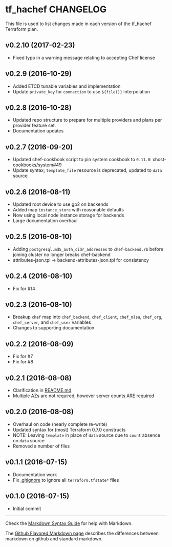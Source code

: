 tf_hachef CHANGELOG
===================

This file is used to list changes made in each version of the tf_hachef Terraform plan.

v0.2.10 (2017-02-23)
--------------------
- Fixed typo in a warning message relating to accepting Chef license

v0.2.9 (2016-10-29)
-------------------
- Added ETCD tunable variables and implementation
- Update `private_key` for `connection` to use `${file()}` interpolation

v0.2.8 (2016-10-28)
-------------------
- Updated repo structure to prepare for multiple providers and plans per provider feature set.
- Documentation updates

v0.2.7 (2016-09-20)
-------------------
- Updated chef-cookbook script to pin system cookbook to `0.11.0`: xhost-cookbooks/system#49
- Update syntax; `template_file` resource is deprecated, updated to `data` source

v0.2.6 (2016-08-11)
-------------------
- Updated root device to use gp2 on backends
- Added map `instance_store` with reasonable defaults
- Now using local node instance storage for backends
- Large documentation overhaul

v0.2.5 (2016-08-10)
-------------------
- Adding `postgresql.md5_auth_cidr_addresses` to `chef-backend.rb` before
joining cluster no longer breaks chef-backend
- attributes-json.tpl -> backend-attributes-json.tpl for consistency

v0.2.4 (2016-08-10)
-------------------
- Fix for #14

v0.2.3 (2016-08-10)
-------------------
- Breakup `chef` map into `chef_backend`, `chef_client`, `chef_mlsa`,
`chef_org`, `chef_server`, and `chef_user` variables
- Changes to supporting documentation

v0.2.2 (2016-08-09)
-------------------
- Fix for #7
- Fix for #8

v0.2.1 (2016-08-08)
-------------------
- Clarification in [README.md](README.md)
- Multiple AZs are not required, however server counts ARE required

v0.2.0 (2016-08-08)
-------------------
- Overhaul on code (nearly complete re-write)
- Updated syntax for (most) Terraform 0.7.0 constructs
- NOTE: Leaving `template` in place of `data` source due to `count` absence on
`data` source
- Removed a number of files

v0.1.1 (2016-07-15)
-------------------
- Documentation work
- Fix [.gitignore](.gitignore) to ignore all `terraform.tfstate*` files

v0.1.0 (2016-07-15)
-------------------
- Initial commit

- - -
Check the [Markdown Syntax Guide](http://daringfireball.net/projects/markdown/syntax) for help with Markdown.

The [Github Flavored Markdown page](http://github.github.com/github-flavored-markdown/) describes the differences between markdown on github and standard markdown.
